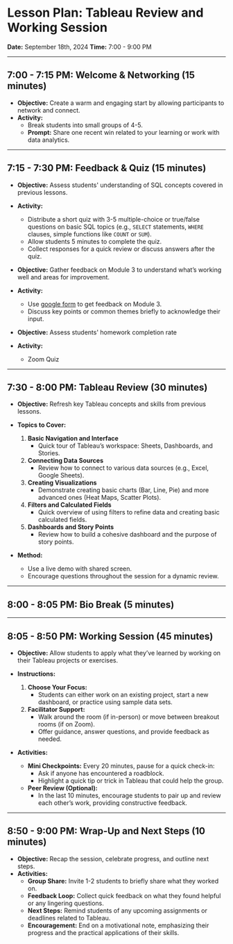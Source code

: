 # Lesson Plan: Tableau Review and Working Session

**Date:** September 18th, 2024 
**Time:** 7:00 - 9:00 PM  

---

## 7:00 - 7:15 PM: Welcome & Networking (15 minutes)

- **Objective:** Create a warm and engaging start by allowing participants to network and connect.
- **Activity:**
  - Break students into small groups of 4-5.
  - **Prompt:** Share one recent win related to your learning or work with data analytics.

---

## 7:15 - 7:30 PM: Feedback & Quiz (15 minutes)

- **Objective:** Assess students' understanding of SQL concepts covered in previous lessons.
- **Activity:**
  - Distribute a short quiz with 3-5 multiple-choice or true/false questions on basic SQL topics (e.g., `SELECT` statements, `WHERE` clauses, simple functions like `COUNT` or `SUM`).
  - Allow students 5 minutes to complete the quiz.
  - Collect responses for a quick review or discuss answers after the quiz.
 
- **Objective:** Gather feedback on Module 3 to understand what’s working well and areas for improvement.
- **Activity:**
  - Use [google form](https://docs.google.com/forms/d/e/1FAIpQLSdD4ySs4AzmOEp03gHCZoZcZjoZMq0sM1i4eyhjpl5Exwf_sg/viewform) to get feedback on Module 3.
  - Discuss key points or common themes briefly to acknowledge their input.
 
- **Objective:** Assess students' homework completion rate 
- **Activity:**
  - Zoom Quiz

---

## 7:30 - 8:00 PM: Tableau Review (30 minutes)

- **Objective:** Refresh key Tableau concepts and skills from previous lessons.
- **Topics to Cover:**
  1. **Basic Navigation and Interface**  
     - Quick tour of Tableau’s workspace: Sheets, Dashboards, and Stories.
  2. **Connecting Data Sources**  
     - Review how to connect to various data sources (e.g., Excel, Google Sheets).
  3. **Creating Visualizations**  
     - Demonstrate creating basic charts (Bar, Line, Pie) and more advanced ones (Heat Maps, Scatter Plots).
  4. **Filters and Calculated Fields**  
     - Quick overview of using filters to refine data and creating basic calculated fields.
  5. **Dashboards and Story Points**  
     - Review how to build a cohesive dashboard and the purpose of story points.

- **Method:**
  - Use a live demo with shared screen.
  - Encourage questions throughout the session for a dynamic review.

---

## 8:00 - 8:05 PM: Bio Break (5 minutes)

---

## 8:05 - 8:50 PM: Working Session (45 minutes)

- **Objective:** Allow students to apply what they’ve learned by working on their Tableau projects or exercises.

- **Instructions:**
  1. **Choose Your Focus:**
     - Students can either work on an existing project, start a new dashboard, or practice using sample data sets.
  2. **Facilitator Support:**
     - Walk around the room (if in-person) or move between breakout rooms (if on Zoom).
     - Offer guidance, answer questions, and provide feedback as needed.

- **Activities:**
  - **Mini Checkpoints:** Every 20 minutes, pause for a quick check-in:
    - Ask if anyone has encountered a roadblock.
    - Highlight a quick tip or trick in Tableau that could help the group.
  - **Peer Review (Optional):**
    - In the last 10 minutes, encourage students to pair up and review each other’s work, providing constructive feedback.

---

## 8:50 - 9:00 PM: Wrap-Up and Next Steps (10 minutes)

- **Objective:** Recap the session, celebrate progress, and outline next steps.
- **Activities:**
  - **Group Share:** Invite 1-2 students to briefly share what they worked on.
  - **Feedback Loop:** Collect quick feedback on what they found helpful or any lingering questions.
  - **Next Steps:** Remind students of any upcoming assignments or deadlines related to Tableau.
  - **Encouragement:** End on a motivational note, emphasizing their progress and the practical applications of their skills.


